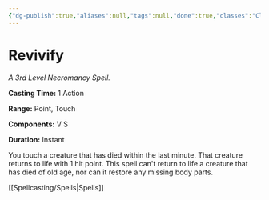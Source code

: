 ```yaml
---
{"dg-publish":true,"aliases":null,"tags":null,"done":true,"classes":"Cleric, Paladin, Artificer, Artificer (Revisited), Artificer,","spellLevel":3,"school":"Necromancy","source":"PHB","permalink":"/spells/revivify/","dgHomeLink":false,"dgPassFrontmatter":true}
---
```


# Revivify
*A 3rd Level Necromancy Spell.*

**Casting Time:** 1 Action

**Range:** Point, Touch

**Components:** V S 

**Duration:** Instant

You touch a creature that has died within the last minute. That creature returns to life with 1 hit point. This spell can't return to life a creature that has died of old age, nor can it restore any missing body parts.

[[Spellcasting/Spells|Spells]]